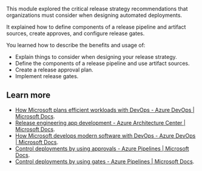 This module explored the critical release strategy recommendations that organizations must consider when designing automated deployments.

It explained how to define components of a release pipeline and artifact sources, create approves, and configure release gates.

You learned how to describe the benefits and usage of:

 -  Explain things to consider when designing your release strategy.
 -  Define the components of a release pipeline and use artifact sources.
 -  Create a release approval plan.
 -  Implement release gates.

## Learn more

 -  [How Microsoft plans efficient workloads with DevOps - Azure DevOps \| Microsoft Docs](/devops/plan/how-microsoft-plans-devops).
 -  [Release engineering app development - Azure Architecture Center \| Microsoft Docs](/azure/architecture/framework/devops/release-engineering-app-dev).
 -  [How Microsoft develops modern software with DevOps - Azure DevOps \| Microsoft Docs](/devops/develop/how-microsoft-develops-devops).
 -  [Control deployments by using approvals - Azure Pipelines \| Microsoft Docs](/azure/devops/pipelines/release/approvals/approvals).
 -  [Control deployments by using gates - Azure Pipelines \| Microsoft Docs](/azure/devops/pipelines/release/approvals/gates).
